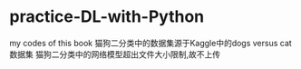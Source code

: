 # practice-DL-with-Python
 my codes of this book
 猫狗二分类中的数据集源于Kaggle中的dogs versus cat数据集
 猫狗二分类中的网络模型超出文件大小限制,故不上传
